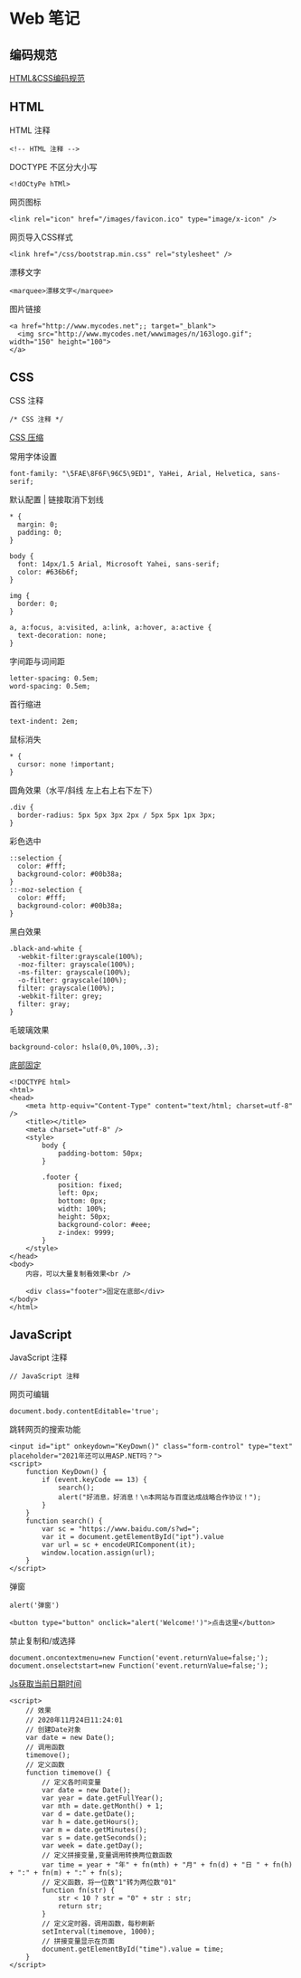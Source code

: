 # Web 笔记

## 编码规范

[HTML&CSS编码规范](https://codeguide.bootcss.com/)

## HTML

HTML 注释
```
<!-- HTML 注释 -->
```

DOCTYPE 不区分大小写
```
<!dOCtyPe hTMl>
```

网页图标
```
<link rel="icon" href="/images/favicon.ico" type="image/x-icon" />
```

网页导入CSS样式
```
<link href="/css/bootstrap.min.css" rel="stylesheet" />
```

漂移文字
```
<marquee>漂移文字</marquee>
```

图片链接
```
<a href="http://www.mycodes.net";; target="_blank">
  <img src="http://www.mycodes.net/wwwimages/n/163logo.gif"; width="150" height="100">
</a>
```

## CSS

CSS 注释
```
/* CSS 注释 */
```

[CSS 压缩](https://www.sojson.com/css.html)

常用字体设置
```
font-family: "\5FAE\8F6F\96C5\9ED1", YaHei, Arial, Helvetica, sans-serif;
```

默认配置 | 链接取消下划线
```
* {
  margin: 0;
  padding: 0;
}

body {
  font: 14px/1.5 Arial, Microsoft Yahei, sans-serif;
  color: #636b6f;
}

img {
  border: 0;
}

a, a:focus, a:visited, a:link, a:hover, a:active {
  text-decoration: none;
}
```

字间距与词间距
```
letter-spacing: 0.5em;
word-spacing: 0.5em;
```

首行缩进
```
text-indent: 2em;
```

鼠标消失
```
* {
  cursor: none !important;
}
```


圆角效果（水平/斜线 左上右上右下左下）
```
.div {
  border-radius: 5px 5px 3px 2px / 5px 5px 1px 3px;
}
```

彩色选中
```
::selection {
  color: #fff;
  background-color: #00b38a;
}
::-moz-selection {
  color: #fff;
  background-color: #00b38a;
}
```

黑白效果
```
.black-and-white {
  -webkit-filter:grayscale(100%);
  -moz-filter: grayscale(100%);
  -ms-filter: grayscale(100%);
  -o-filter: grayscale(100%);
  filter: grayscale(100%);
  -webkit-filter: grey;
  filter: gray;
}
```

毛玻璃效果
```
background-color: hsla(0,0%,100%,.3);
```

[底部固定](https://blog.csdn.net/xianglikai1/article/details/78411615)
```
<!DOCTYPE html>
<html>
<head>
    <meta http-equiv="Content-Type" content="text/html; charset=utf-8" />
    <title></title>
    <meta charset="utf-8" />
    <style>
        body {
            padding-bottom: 50px;
        }

        .footer {
            position: fixed;
            left: 0px;
            bottom: 0px;
            width: 100%;
            height: 50px;
            background-color: #eee;
            z-index: 9999;
        }
    </style>
</head>
<body>
    内容，可以大量复制看效果<br />

    <div class="footer">固定在底部</div>
</body>
</html>
```

## JavaScript

JavaScript 注释
```
// JavaScript 注释
```

网页可编辑
```
document.body.contentEditable='true';
```

跳转网页的搜索功能
```
<input id="ipt" onkeydown="KeyDown()" class="form-control" type="text" placeholder="2021年还可以用ASP.NET吗？">
<script>
    function KeyDown() {
        if (event.keyCode == 13) {
            search();
            alert("好消息，好消息！\n本网站与百度达成战略合作协议！");
        }
    }
    function search() {
        var sc = "https://www.baidu.com/s?wd=";
        var it = document.getElementById("ipt").value
        var url = sc + encodeURIComponent(it);
        window.location.assign(url);
    }
</script>
```

弹窗
```
alert('弹窗')
```
```
<button type="button" onclick="alert('Welcome!')">点击这里</button>
```

禁止复制和/或选择
```
document.oncontextmenu=new Function('event.returnValue=false;');
document.onselectstart=new Function('event.returnValue=false;');
```

[Js获取当前日期时间](https://blog.csdn.net/Majker/article/details/89479109)
```
<script>
    // 效果
    // 2020年11月24日11:24:01
    // 创建Date对象
    var date = new Date();
    // 调用函数
    timemove();
    // 定义函数
    function timemove() {
        // 定义各时间变量
        var date = new Date();
        var year = date.getFullYear();
        var mth = date.getMonth() + 1;
        var d = date.getDate();
        var h = date.getHours();
        var m = date.getMinutes();
        var s = date.getSeconds();
        var week = date.getDay();
        // 定义拼接变量,变量调用转换两位数函数
        var time = year + "年" + fn(mth) + "月" + fn(d) + "日 " + fn(h) + ":" + fn(m) + ":" + fn(s);
        // 定义函数，将一位数"1"转为两位数"01"
        function fn(str) {
            str < 10 ? str = "0" + str : str;
            return str;
        }
        // 定义定时器，调用函数，每秒刷新
        setInterval(timemove, 1000);
        // 拼接变量显示在页面
        document.getElementById("time").value = time;
    }
</script>
```

